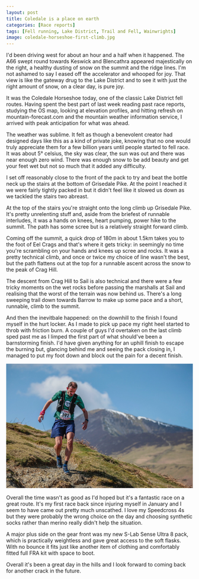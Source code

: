 ```yaml
---
layout: post
title: Coledale is a place on earth
categories: [Race reports]
tags: [Fell running, Lake District, Trail and Fell, Wainwrights]
image: coledale-horseshoe-first-climb.jpg
---
```


I'd been driving west for about an hour and a half when it happened. The A66 swept round towards Keswick and Blencathra appeared majestically on the right, a healthy dusting of snow on the summit and the ridge lines. I'm not ashamed to say I eased off the accelerator and whooped for joy. That view is like the gateway drug to the Lake District and to see it with just the right amount of snow, on a clear day, is pure joy.

It was the Coledale Horseshoe today, one of the classic Lake District fell routes. Having spent the best part of last week reading past race reports, studying the OS map, looking at elevation profiles, and hitting refresh on mountain-forecast.com and the mountain weather information service, I arrived with peak anticipation for what was ahead.

The weather was sublime. It felt as though a benevolent creator had designed days like this as a kind of private joke, knowing that no one would truly appreciate them for a few billion years until people started to fell race. It was about 5&#176; celsius, the sky was clear, the sun was out and there was near enough zero wind. There was enough snow to be add beauty and get your feet wet but not so much that it added any difficulty.

I set off reasonably close to the front of the pack to try and beat the bottle neck up the stairs at the bottom of Grisedale Pike. At the point I reached it we were fairly tightly packed in but it didn't feel like it slowed us down as we tackled the stairs two abreast.

At the top of the stairs you're straight onto the long climb up Grisedale Pike. It's pretty unrelenting stuff and, aside from the briefest of runnable interludes, it was a hands on knees, heart pumping, power hike to the summit. The path has some scree but is a relatively straight forward climb.

Coming off the summit, a quick drop of 180m in about 1.5km takes you to the foot of Eel Crags and that's where it gets tricky: in seemingly no time you're scrambling on your hands and knees up scree and rocks. It was a pretty technical climb, and once or twice my choice of line wasn't the best, but the path flattens out at the top for a runnable ascent across the snow to the peak of Crag Hill.

The descent from Crag Hill to Sail is also technical and there were a few tricky moments on the wet rocks before passing the marshalls at Sail and realising that the worst of the terrain was now behind us. There's a long sweeping trail down towards Barrow to make up some pace and a short, runnable, climb to the summit.

And then the inevitbale happened: on the downhill to the finish I found myself in the hurt locker. As I made to pick up pace my right heel started to throb with friction burn. A couple of guys I'd overtaken on the last climb sped past me as I limped the first part of what should've been a barnstorming finish. I'd have given anything for an uphill finish to escape the burning but, glancing behind me and seeing the pack closing in, I managed to put my foot down and block out the pain for a decent finish.

![Entering the hurt locker on the downhill from Barrow](images/coledale-horseshoe-downhill.jpg)

Overall the time wasn't as good as I'd hoped but it's a fantastic race on a great route. It's my first race back since injuring myself in January and I seem to have came out pretty much unscathed. I love my Speedcross 4s but they were probably the wrong choice on the day and choosing synthetic socks rather than merino really didn't help the situation. 

A major plus side on the gear front was my new S-Lab Sense Ultra 8 pack, which is practically weightless and gave great access to the soft flasks. With no bounce it fits just like another item of clothing and comfortably fitted full FRA kit with space to boot. 

Overall it's been a great day in the hills and I look forward to coming back for another crack in the future. 

